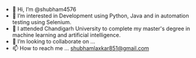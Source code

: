 - 👋 Hi, I’m @shubham4576
- 👀 I’m interested in Development using Python, Java and in automation testing using Selenium.
- 🌱 I attended Chandigarh University to complete my master's degree in machine learning and artificial intelligence.
- 💞️ I’m looking to collaborate on ...
- 📫 How to reach me ... shubhamlaxkar851@gmail.com 

<!---
shubham4576/shubham4576 is a ✨ special ✨ repository because its `README.md` (this file) appears on your GitHub profile.
You can click the Preview link to take a look at your changes.
--->
